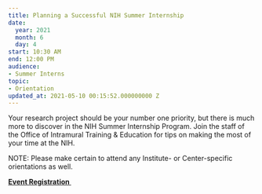 ```yaml
---
title: Planning a Successful NIH Summer Internship
date:
  year: 2021
  month: 6
  day: 4
start: 10:30 AM
end: 12:00 PM
audience:
- Summer Interns
topic:
- Orientation
updated_at: 2021-05-10 00:15:52.000000000 Z
---
```

Your research project should be your number one priority, but there is
much more to discover in the NIH Summer Internship Program. Join the
staff of the Office of Intramural Training &amp; Education for tips on
making the most of your time at the NIH.

NOTE: Please make certain to attend any Institute- or Center-specific
orientations as well.

**[Event Registration ][1]**

 



[1]: https://nih.zoomgov.com/meeting/register/vJItdO-gpz8oGaTNIaEKoFl2dZdO9fYo_8A
